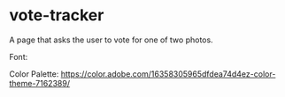 # vote-tracker
A page that asks the user to vote for one of two photos.



Font:
<link href='https://fonts.googleapis.com/css?family=Roboto&subset=latin,greek' rel='stylesheet' type='text/css'>

Color Palette:
https://color.adobe.com/16358305965dfdea74d4ez-color-theme-7162389/

